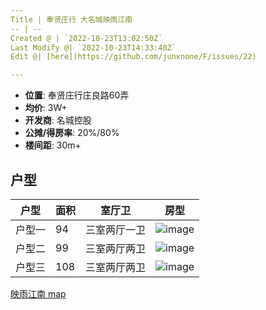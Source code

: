 ```yaml
---
Title | 奉贤庄行 大名城映雨江南
-- | --
Created @ | `2022-10-23T13:02:50Z`
Last Modify @| `2022-10-23T14:33:40Z`
Edit @| [here](https://github.com/junxnone/F/issues/22)

---
```

- **位置**: 奉贤庄行庄良路60弄
- **均价**: 3W+
- **开发商**: 名城控股
- **公摊/得房率**: 20%/80%
- **楼间距**: 30m+

## 户型


户型 | 面积 | 室厅卫 | 房型
-- | -- | -- | --
户型一 | 94 | 三室两厅一卫 |  ![image](https://user-images.githubusercontent.com/2216970/197397862-9870309e-24d0-4382-94b1-86c34ea7145e.png)
户型二 | 99 | 三室两厅两卫 | ![image](https://user-images.githubusercontent.com/2216970/197397993-ee5813b4-954d-493b-960b-69b9dc228ff4.png)
户型三 | 108 | 三室两厅两卫 | ![image](https://user-images.githubusercontent.com/2216970/197397947-4653b9ed-29f5-4394-8d80-895a4cbd8c7f.png)




[映雨江南 map](https://junxnone.github.io/fmap/yyjn ':include :type=iframe width=100% height=1200px')
